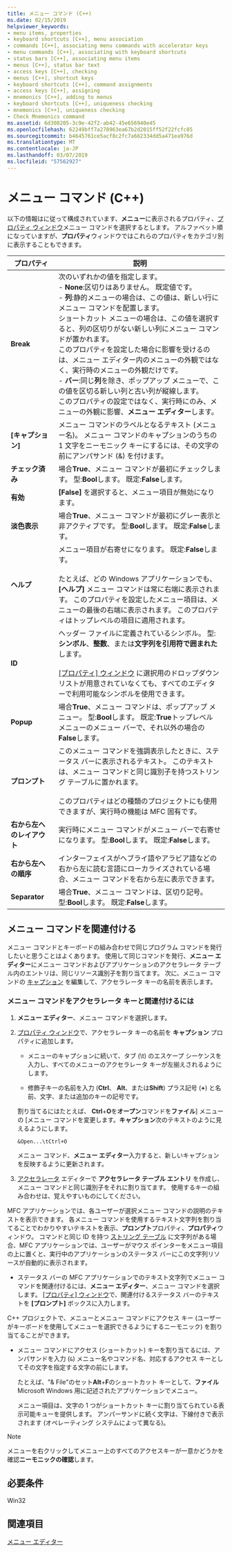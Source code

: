 ```yaml
---
title: メニュー コマンド (C++)
ms.date: 02/15/2019
helpviewer_keywords:
- menu items, properties
- keyboard shortcuts [C++], menu association
- commands [C++], associating menu commands with accelerator keys
- menu commands [C++], associating with keyboard shortcuts
- status bars [C++], associating menu items
- menus [C++], status bar text
- access keys [C++], checking
- menus [C++], shortcut keys
- keyboard shortcuts [C++], command assignments
- access keys [C++], assigning
- mnemonics [C++], adding to menus
- keyboard shortcuts [C++], uniqueness checking
- mnemonics [C++], uniqueness checking
- Check Mnemonics command
ms.assetid: 6d308205-3c9e-42f2-ab42-45e656940e45
ms.openlocfilehash: 62249bff7a278963ea67b2d2015ff52f22fcfc85
ms.sourcegitcommit: b4645761ce5acf8c2fc7a662334dd5a471ea976d
ms.translationtype: MT
ms.contentlocale: ja-JP
ms.lasthandoff: 03/07/2019
ms.locfileid: "57562927"
---
```

# <a name="menu-commands-c"></a>メニュー コマンド (C++)

以下の情報はに従って構成されています、**メニュー**に表示されるプロパティ、[プロパティ ウィンドウ](/visualstudio/ide/reference/properties-window)メニュー コマンドを選択するとします。 アルファベット順になっていますが、**プロパティ**ウィンドウではこれらのプロパティをカテゴリ別に表示することもできます。

|プロパティ|説明|
|--------------|-----------------|
|**Break**|次のいずれかの値を指定します。<br/>  - **None**:区切りはありません。 既定値です。<br/>  - **列**:静的メニューの場合は、この値は、新しい行にメニュー コマンドを配置します。<br/>      ショートカット メニューの場合は、この値を選択すると、列の区切りがない新しい列にメニュー コマンドが置かれます。<br/>      このプロパティを設定した場合に影響を受けるのは、メニュー エディター内のメニューの外観ではなく、実行時のメニューの外観だけです。<br />   - **バー**:同じ**列**を除き、ポップアップ メニューで、この値を区切る新しい列と古い列が縦線します。<br/>      このプロパティの設定ではなく、実行時にのみ、メニューの外観に影響、**メニュー エディター**します。|
|**[キャプション]**|メニュー コマンドのラベルとなるテキスト (メニュー名)。 メニュー コマンドのキャプションのうちの 1 文字をニーモニック キーにするには、その文字の前にアンパサンド (&) を付けます。|
|**チェック済み**|場合**True**、メニュー コマンドが最初にチェックします。 型:**Bool**します。 既定:**False**します。|
|**有効**|**[False]** を選択すると、メニュー項目が無効になります。|
|**淡色表示**|場合**True**、メニュー コマンドが最初にグレー表示と非アクティブです。 型:**Bool**します。 既定:**False**します。|
|**ヘルプ**|メニュー項目が右寄せになります。 既定:**False**します。<br/><br/>たとえば、どの Windows アプリケーションでも、 **[ヘルプ]** メニュー コマンドは常に右端に表示されます。 このプロパティを設定したメニュー項目は、メニューの最後の右端に表示されます。 このプロパティはトップレベルの項目に適用されます。|
|**ID**|ヘッダー ファイルに定義されているシンボル。 型:**シンボル**、**整数**、または**文字列を引用符で囲まれた**します。<br/><br/>[[プロパティ] ウィンドウ](/visualstudio/ide/reference/properties-window) に選択用のドロップダウン リストが用意されていなくても、すべてのエディターで利用可能なシンボルを使用できます。|
|**Popup**|場合**True**、メニュー コマンドは、ポップアップ メニュー。 型:**Bool**します。 既定:**True**トップレベル メニューのメニュー バーで、それ以外の場合の**False**します。|
|**プロンプト**|このメニュー コマンドを強調表示したときに、ステータス バーに表示されるテキスト。 このテキストは、メニュー コマンドと同じ識別子を持つストリング テーブルに置かれます。<br/><br/>このプロパティはどの種類のプロジェクトにも使用できますが、実行時の機能は MFC 固有です。|
|**右から左へのレイアウト**|実行時にメニュー コマンドがメニュー バーで右寄せになります。 型:**Bool**します。 既定:**False**します。|
|**右から左への順序**|インターフェイスがヘブライ語やアラビア語などの右から左に読む言語にローカライズされている場合、メニュー コマンドを右から左に表示できます。|
|**Separator**|場合**True**、メニュー コマンドは、区切り記号。 型:**Bool**します。 既定:**False**します。|

## <a name="associate-menu-commands"></a>メニュー コマンドを関連付ける

メニュー コマンドとキーボードの組み合わせで同じプログラム コマンドを発行したいと思うことはよくあります。 使用して同じコマンドを発行、**メニュー エディター**にメニュー コマンドおよびアプリケーションのアクセラレータ テーブル内のエントリは、同じリソース識別子を割り当てます。 次に、メニュー コマンドの [キャプション](../windows/menu-command-properties.md) を編集して、アクセラレータ キーの名前を表示します。

### <a name="to-associate-a-menu-command-with-an-accelerator-key"></a>メニュー コマンドをアクセラレータ キーと関連付けるには

1. **メニュー エディター**、メニュー コマンドを選択します。

1. [プロパティ ウィンドウ](/visualstudio/ide/reference/properties-window)で、アクセラレータ キーの名前を **キャプション** プロパティに追加します。

   - メニューのキャプションに続いて、タブ (\t) のエスケープ シーケンスを入力し、すべてのメニューのアクセラレータ キーが左揃えされるようにします。

   - 修飾子キーの名前を入力 (**Ctrl**、 **Alt**、または**Shift**) プラス記号 (**+**) と名前、文字、または追加のキーの記号です。

   割り当てるにはたとえば、 **Ctrl**+**O**を**オープン**コマンドを**ファイル**] メニューの [メニュー コマンドを変更します。**キャプション**次のテキストのように見えるようにします。

   ```
   &Open...\tCtrl+O
   ```

   メニュー コマンド、**メニュー エディター**入力すると、新しいキャプションを反映するように更新されます。

1. [アクセラレータ](../windows/adding-an-entry-to-an-accelerator-table.md) エディターで **アクセラレータ テーブル エントリ** を作成し、メニュー コマンドと同じ識別子をそれに割り当てます。 使用するキーの組み合わせは、覚えやすいものにしてください。

MFC アプリケーションでは、各ユーザーが選択メニュー コマンドの説明のテキストを表示できます。 各メニュー コマンドを使用するテキスト文字列を割り当てることでわかりやすいテキストを表示、**プロンプト**プロパティ、**プロパティ**ウィンドウ。 コマンドと同じ ID を持つ [ストリング テーブル](../windows/string-editor.md) に文字列がある場合、MFC アプリケーションでは、ユーザーがマウス ポインターをメニュー項目の上に置くと、実行中のアプリケーションのステータス バーにこの文字列リソースが自動的に表示されます。

- ステータス バーの MFC アプリケーションでのテキスト文字列でメニュー コマンドを関連付けるには、**メニュー エディター**、メニュー コマンドを選択します。 [[プロパティ] ウィンドウ](/visualstudio/ide/reference/properties-window)で、関連付けるステータス バーのテキストを **[プロンプト]** ボックスに入力します。

C++ プロジェクトで、メニューとメニュー コマンドにアクセス キー (ユーザーがキーボードを使用してメニューを選択できるようにするニーモニック) を割り当てることができます。

- メニュー コマンドにアクセス (ショートカット) キーを割り当てるには、アンパサンドを入力 (`&`) メニュー名やコマンド名、対応するアクセス キーとしてその文字を指定する文字の前にします。 

   たとえば、"& File"のセット**Alt**+**F**のショートカット キーとして、**ファイル**Microsoft Windows 用に記述されたアプリケーションでメニュー。

   メニュー項目は、文字の 1 つがショートカット キーに割り当てられている表示可能キューを提供します。 アンパーサンドに続く文字は、下線付きで表示されます (オペレーティング システムによって異なる)。

> [!NOTE]
> メニューを右クリックしてメニュー上のすべてのアクセスキーが一意かどうかを確認**ニーモニックの確認**します。

## <a name="requirements"></a>必要条件

Win32

## <a name="see-also"></a>関連項目

[メニュー エディター](../windows/menu-editor.md)<br/>

<!--
[Strings (ATL/MFC)](../atl-mfc-shared/strings-atl-mfc.md)<br/>-->